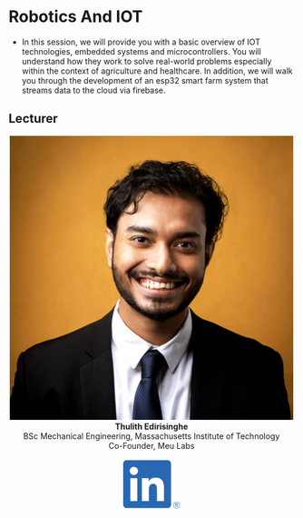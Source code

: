 # Robotics And IOT

* In this session, we will provide you with a basic overview of IOT technologies, embedded
systems and microcontrollers. You will understand how they work to solve
real-world problems especially within the context of agriculture and healthcare. In addition, we
will walk you through the development of an esp32 smart farm system that streams data to
the cloud via firebase.

## Lecturer

<p align="center">
    <img width="500" src="/Images/lecture0.jpg" alt=""> <br>
    <b> Thulith Edirisinghe </b> <br> 
    BSc Mechanical Engineering, Massachusetts Institute of Technology <br>
    Co-Founder, Meu Labs <br> 
    <br>
    <a href="https://www.linkedin.com/in/thulith-edirisinghe-46826988/">
    <img width="100" src="/Images/LI-In-Bug.png" alt=""> </a>
   
</p>
